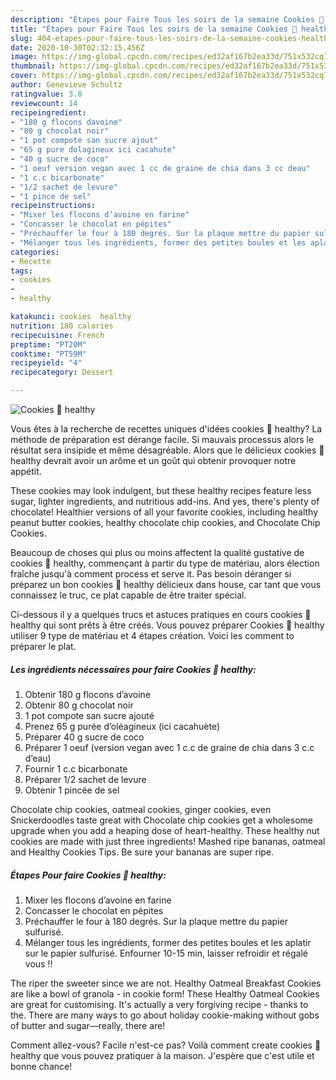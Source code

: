 ```yaml
---
description: "Étapes pour Faire Tous les soirs de la semaine Cookies 🍪 healthy"
title: "Étapes pour Faire Tous les soirs de la semaine Cookies 🍪 healthy"
slug: 404-etapes-pour-faire-tous-les-soirs-de-la-semaine-cookies-healthy
date: 2020-10-30T02:32:15.456Z
image: https://img-global.cpcdn.com/recipes/ed32af167b2ea33d/751x532cq70/cookies-🍪-healthy-photo-principale-de-la-recette.jpg
thumbnail: https://img-global.cpcdn.com/recipes/ed32af167b2ea33d/751x532cq70/cookies-🍪-healthy-photo-principale-de-la-recette.jpg
cover: https://img-global.cpcdn.com/recipes/ed32af167b2ea33d/751x532cq70/cookies-🍪-healthy-photo-principale-de-la-recette.jpg
author: Genevieve Schultz
ratingvalue: 3.8
reviewcount: 14
recipeingredient:
- "180 g flocons davoine"
- "80 g chocolat noir"
- "1 pot compote san sucre ajout"
- "65 g pure dolagineux ici cacahute"
- "40 g sucre de coco"
- "1 oeuf version vegan avec 1 cc de graine de chia dans 3 cc deau"
- "1 c.c bicarbonate"
- "1/2 sachet de levure"
- "1 pince de sel"
recipeinstructions:
- "Mixer les flocons d’avoine en farine"
- "Concasser le chocolat en pépites"
- "Préchauffer le four à 180 degrés. Sur la plaque mettre du papier sulfurisé."
- "Mélanger tous les ingrédients, former des petites boules et les aplatir sur le papier sulfurisé. Enfourner 10-15 min, laisser refroidir et régalé vous !!"
categories:
- Recette
tags:
- cookies
- 
- healthy

katakunci: cookies  healthy 
nutrition: 180 calories
recipecuisine: French
preptime: "PT20M"
cooktime: "PT59M"
recipeyield: "4"
recipecategory: Dessert

---
```



![Cookies 🍪 healthy](https://img-global.cpcdn.com/recipes/ed32af167b2ea33d/751x532cq70/cookies-🍪-healthy-photo-principale-de-la-recette.jpg)

Vous êtes à la recherche de recettes uniques d'idées cookies 🍪 healthy? La méthode de préparation est dérange facile. Si mauvais processus alors le résultat sera insipide et même désagréable. Alors que le délicieux cookies 🍪 healthy devrait avoir un arôme et un goût qui obtenir provoquer notre appétit.

These cookies may look indulgent, but these healthy recipes feature less sugar, lighter ingredients, and nutritious add-ins. And yes, there&#39;s plenty of chocolate! Healthier versions of all your favorite cookies, including healthy peanut butter cookies, healthy chocolate chip cookies, and Chocolate Chip Cookies.

Beaucoup de choses qui plus ou moins affectent la qualité gustative de cookies 🍪 healthy, commençant à partir du type de matériau, alors élection fraîche jusqu'à comment process et serve it. Pas besoin déranger si préparez un bon cookies 🍪 healthy délicieux dans house, car tant que vous connaissez le truc, ce plat capable de être traiter spécial.


Ci-dessous il y a quelques trucs et astuces pratiques en cours cookies 🍪 healthy qui sont prêts à être créés. Vous pouvez préparer Cookies 🍪 healthy utiliser 9 type de matériau et 4 étapes création. Voici les comment to préparer le plat.

<!--inarticleads1-->

##### Les ingrédients nécessaires pour faire Cookies 🍪 healthy:

1. Obtenir 180 g flocons d’avoine
1. Obtenir 80 g chocolat noir
1.  1 pot compote san sucre ajouté
1. Prenez 65 g purée d’oléagineux (ici cacahuète)
1. Préparer 40 g sucre de coco
1. Préparer 1 oeuf (version vegan avec 1 c.c de graine de chia dans 3 c.c d’eau)
1. Fournir 1 c.c bicarbonate
1. Préparer 1/2 sachet de levure
1. Obtenir 1 pincée de sel


Chocolate chip cookies, oatmeal cookies, ginger cookies, even Snickerdoodles taste great with Chocolate chip cookies get a wholesome upgrade when you add a heaping dose of heart-healthy. These healthy nut cookies are made with just three ingredients! Mashed ripe bananas, oatmeal and Healthy Cookies Tips. Be sure your bananas are super ripe. 

<!--inarticleads2-->

##### Étapes Pour faire Cookies 🍪 healthy:

1. Mixer les flocons d’avoine en farine
1. Concasser le chocolat en pépites
1. Préchauffer le four à 180 degrés. Sur la plaque mettre du papier sulfurisé.
1. Mélanger tous les ingrédients, former des petites boules et les aplatir sur le papier sulfurisé. Enfourner 10-15 min, laisser refroidir et régalé vous !!


The riper the sweeter since we are not. Healthy Oatmeal Breakfast Cookies are like a bowl of granola - in cookie form! These Healthy Oatmeal Cookies are great for customising. It&#39;s actually a very forgiving recipe - thanks to the. There are many ways to go about holiday cookie-making without gobs of butter and sugar—really, there are! 


Comment allez-vous? Facile n'est-ce pas? Voilà comment create cookies 🍪 healthy que vous pouvez pratiquer à la maison. J'espère que c'est utile et bonne chance!
